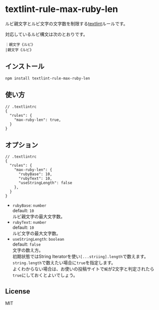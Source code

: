 # textlint-rule-max-ruby-len

ルビ親文字とルビ文字の文字数を制限する[textlint](https://github.com/textlint/textlint)ルールです。

対応しているルビ構文は次のとおりです。

```
｜親文字《ルビ》
|親文字《ルビ》
```

## インストール

```
npm install textlint-rule-max-ruby-len
```

## 使い方

```json5
// .textlintrc
{
  "rules": {
    "max-ruby-len": true,
  }
}
```

## オプション

```json5
// .textlintrc
{
  "rules": {
    "max-ruby-len": {
      "rubyBase": 10,
      "rubyText": 10,
      "useStringLength": false
    },
  }
}
```

- `rubyBase`: `number`  
  default: `10`  
  ルビ親文字の最大文字数。
- `rubyText`: `number`  
  default: `10`  
  ルビ文字の最大文字数。
- `useStringLength`: `boolean`  
  default: `false`  
  文字の数え方。  
  初期状態ではString Iteratorを使い`[...striing].length`で数えます。  
  `string.length`で数えたい場合に`true`を指定します。  
  よくわからない場合は、お使いの投稿サイトで`𩸽`が2文字と判定されたら`true`にしておくとよいでしょう。

## License

MIT
